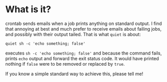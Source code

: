 # What is it?

crontab sends emails when a job prints anything on standard output. I find that
annoying at best and much prefer to receive emails about failing jobs, and
possibly with their output tailed. That is what `quiet` is about:
```
quiet sh -c 'echo something; false'
```
executes `sh -c 'echo something; false'` and because the command fails, prints
`echo` output and forward the exit status code. It would have printed nothing
if `false` were to be removed or replaced by `true`.

If you know a simple standard way to achieve this, please tell me!
